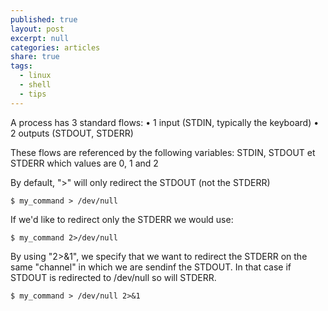 ```yaml
---
published: true
layout: post
excerpt: null
categories: articles
share: true
tags:
  - linux
  - shell
  - tips
---
```

A process has 3 standard flows: 
• 1 input  (STDIN, typically the keyboard)
• 2 outputs (STDOUT, STDERR) 

These flows are referenced by the following variables: STDIN, STDOUT et STDERR which values are  0, 1 and 2

By default, ">" will only redirect the STDOUT (not the STDERR)

```shell
$ my_command > /dev/null	
```

If we'd like to redirect only the STDERR we would use: 

```shell
$ my_command 2>/dev/null 
```

By using "2>&1", we specify that we want to redirect the STDERR on the same "channel" in which we are sendinf the STDOUT. In that case if STDOUT is redirected to /dev/null so will STDERR.

```shell
$ my_command > /dev/null 2>&1		
```
